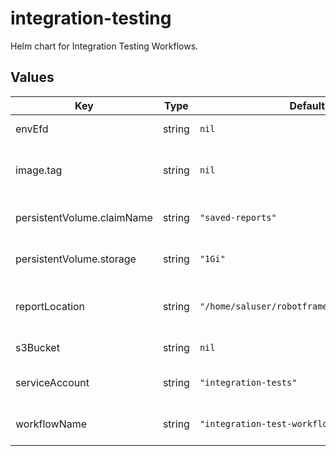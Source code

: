 # integration-testing

Helm chart for Integration Testing Workflows.

## Values

| Key | Type | Default | Description |
|-----|------|---------|-------------|
| envEfd | string | `nil` | The Name of the EFD instance. |
| image.tag | string | `nil` | The image tag for the Integration Test runner container |
| persistentVolume.claimName | string | `"saved-reports"` | PVC name for saving the reports |
| persistentVolume.storage | string | `"1Gi"` | Storage size request for the PVC |
| reportLocation | string | `"/home/saluser/robotframework_EFD/Reports"` | Container location of the RobotFramework reports |
| s3Bucket | string | `nil` | The S3 bucket name to use |
| serviceAccount | string | `"integration-tests"` | This sets the service account name |
| workflowName | string | `"integration-test-workflow"` | Name for the top-level workflow |
